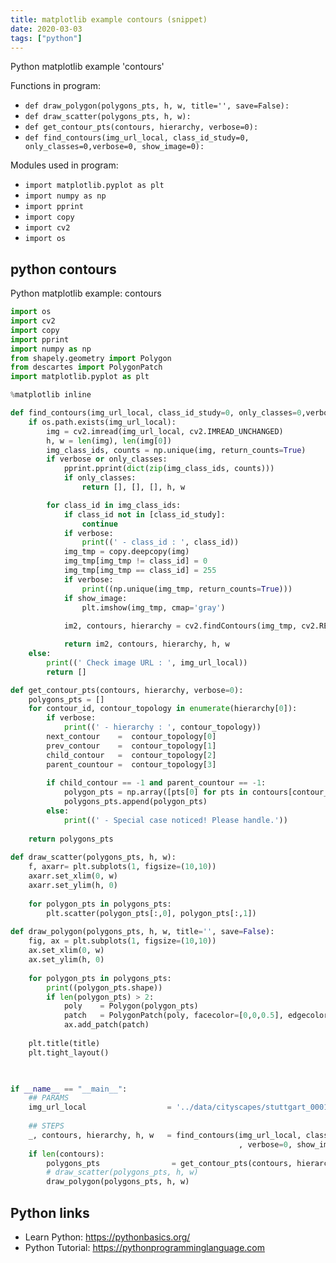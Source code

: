 ```yaml
---
title: matplotlib example contours (snippet)
date: 2020-03-03
tags: ["python"]
---
```

Python matplotlib example 'contours'

Functions in program: 
* `def draw_polygon(polygons_pts, h, w, title='', save=False):`
* `def draw_scatter(polygons_pts, h, w):`
* `def get_contour_pts(contours, hierarchy, verbose=0):`
* `def find_contours(img_url_local, class_id_study=0, only_classes=0,verbose=0, show_image=0):`

Modules used in program: 
* `import matplotlib.pyplot as plt`
* `import numpy as np`
* `import pprint`
* `import copy`
* `import cv2`
* `import os`

## python contours

Python matplotlib example: contours

```python
import os
import cv2
import copy
import pprint
import numpy as np
from shapely.geometry import Polygon
from descartes import PolygonPatch
import matplotlib.pyplot as plt

%matplotlib inline

def find_contours(img_url_local, class_id_study=0, only_classes=0,verbose=0, show_image=0):
    if os.path.exists(img_url_local):
        img = cv2.imread(img_url_local, cv2.IMREAD_UNCHANGED)
        h, w = len(img), len(img[0])
        img_class_ids, counts = np.unique(img, return_counts=True)
        if verbose or only_classes:
            pprint.pprint(dict(zip(img_class_ids, counts)))
            if only_classes:
                return [], [], [], h, w

        for class_id in img_class_ids:
            if class_id not in [class_id_study]:
                continue
            if verbose:
                print((' - class_id : ', class_id))
            img_tmp = copy.deepcopy(img)
            img_tmp[img_tmp != class_id] = 0
            img_tmp[img_tmp == class_id] = 255
            if verbose:
                print((np.unique(img_tmp, return_counts=True)))
            if show_image:
                plt.imshow(img_tmp, cmap='gray')
                
            im2, contours, hierarchy = cv2.findContours(img_tmp, cv2.RETR_TREE,cv2.CHAIN_APPROX_SIMPLE)

            return im2, contours, hierarchy, h, w
    else:
        print((' Check image URL : ', img_url_local))
        return []

def get_contour_pts(contours, hierarchy, verbose=0):
    polygons_pts = []
    for contour_id, contour_topology in enumerate(hierarchy[0]):
        if verbose:
            print((' - hierarchy : ', contour_topology))
        next_contour    =  contour_topology[0]
        prev_contour    =  contour_topology[1]
        child_contour   =  contour_topology[2]
        parent_countour =  contour_topology[3]
        
        if child_contour == -1 and parent_countour == -1:
            polygon_pts = np.array([pts[0] for pts in contours[contour_id]])
            polygons_pts.append(polygon_pts)
        else:
            print((' - Special case noticed! Please handle.'))
    
    return polygons_pts
    
def draw_scatter(polygons_pts, h, w):
    f, axarr= plt.subplots(1, figsize=(10,10))
    axarr.set_xlim(0, w)
    axarr.set_ylim(h, 0)
    
    for polygon_pts in polygons_pts:
        plt.scatter(polygon_pts[:,0], polygon_pts[:,1]) 
    
def draw_polygon(polygons_pts, h, w, title='', save=False):
    fig, ax = plt.subplots(1, figsize=(10,10))
    ax.set_xlim(0, w)
    ax.set_ylim(h, 0)
    
    for polygon_pts in polygons_pts:
        print((polygon_pts.shape))
        if len(polygon_pts) > 2:
            poly    = Polygon(polygon_pts)
            patch   = PolygonPatch(poly, facecolor=[0,0,0.5], edgecolor=[1,1,1], alpha=0.8)
            ax.add_patch(patch)
        
    plt.title(title)
    plt.tight_layout()    


    
if __name__ == "__main__":
    ## PARAMS
    img_url_local                  = '../data/cityscapes/stuttgart_000189_000019_gtFine_labelIds.png'
    
    ## STEPS
    _, contours, hierarchy, h, w   = find_contours(img_url_local, class_id_study=4, only_classes=0
                                                   , verbose=0, show_image=0)
    if len(contours):
        polygons_pts                = get_contour_pts(contours, hierarchy, verbose=0)
        # draw_scatter(polygons_pts, h, w) 
        draw_polygon(polygons_pts, h, w)

```

## Python links

- Learn Python: https://pythonbasics.org/
- Python Tutorial: https://pythonprogramminglanguage.com
